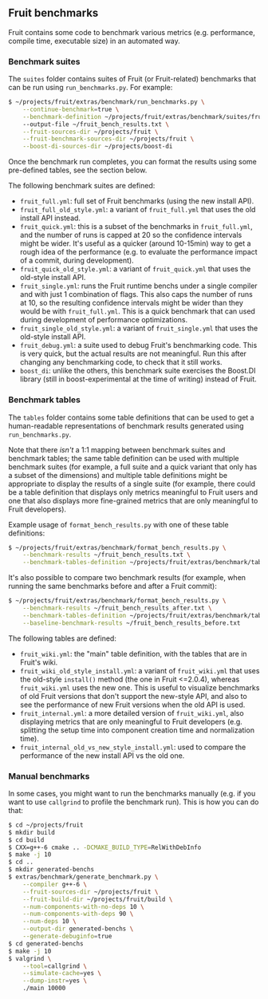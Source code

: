 
## Fruit benchmarks

Fruit contains some code to benchmark various metrics (e.g. performance, compile time, executable size) in an automated
way.

### Benchmark suites

The `suites` folder contains suites of Fruit (or Fruit-related) benchmarks that can be run using `run_benchmarks.py`.
For example:

```bash
$ ~/projects/fruit/extras/benchmark/run_benchmarks.py \
    --continue-benchmark=true \
    --benchmark-definition ~/projects/fruit/extras/benchmark/suites/fruit_full.yml
    --output-file ~/fruit_bench_results.txt \
    --fruit-sources-dir ~/projects/fruit \
    --fruit-benchmark-sources-dir ~/projects/fruit \
    --boost-di-sources-dir ~/projects/boost-di
```

Once the benchmark run completes, you can format the results using some pre-defined tables, see the section below.

The following benchmark suites are defined:

* `fruit_full.yml`: full set of Fruit benchmarks (using the new install API).
* `fruit_full_old_style.yml`: a variant of `fruit_full.yml` that uses the old install API instead.
* `fruit_quick.yml`: this is a subset of the benchmarks in `fruit_full.yml`, and the number of runs is capped at 20 so
  the confidence intervals might be wider. It's useful as a quicker (around 10-15min) way to get a rough idea of the
  performance (e.g. to evaluate the performance impact of a commit, during development).
* `fruit_quick_old_style.yml`: a variant of `fruit_quick.yml` that uses the old-style install API. 
* `fruit_single.yml`: runs the Fruit runtime benchs under a single compiler and with just 1 combination of flags. This
  also caps the number of runs at 10, so the resulting confidence intervals might be wider than they would be with
  `fruit_full.yml`. This is a quick benchmark that can used during development of performance optimizations.
* `fruit_single_old_style.yml`: a variant of `fruit_single.yml` that uses the old-style install API. 
* `fruit_debug.yml`: a suite used to debug Fruit's benchmarking code. This is very quick, but the actual results are
  not meaningful. Run this after changing any benchmarking code, to check that it still works.
* `boost_di`: unlike the others, this benchmark suite exercises the Boost.DI library (still in boost-experimental at the
  time of writing) instead of Fruit.

### Benchmark tables

The `tables` folder contains some table definitions that can be used to get a human-readable representations of
benchmark results generated using `run_benchmarks.py`.

Note that there *isn't* a 1:1 mapping between benchmark suites and benchmark tables; the same table definition can be
used with multiple benchmark suites (for example, a full suite and a quick variant that only has a subset of the
dimensions) and multiple table definitions might be appropriate to display the results of a single suite (for example,
there could be a table definition that displays only metrics meaningful to Fruit users and one that also displays 
more fine-grained metrics that are only meaningful to Fruit developers).

Example usage of `format_bench_results.py` with one of these table definitions:

```bash
$ ~/projects/fruit/extras/benchmark/format_bench_results.py \
    --benchmark-results ~/fruit_bench_results.txt \
    --benchmark-tables-definition ~/projects/fruit/extras/benchmark/tables/fruit_wiki.yml
```

It's also possible to compare two benchmark results (for example, when running the same benchmarks before and after
a Fruit commit):

```bash
$ ~/projects/fruit/extras/benchmark/format_bench_results.py \
    --benchmark-results ~/fruit_bench_results_after.txt \
    --benchmark-tables-definition ~/projects/fruit/extras/benchmark/tables/fruit_wiki.yml \
    --baseline-benchmark-results ~/fruit_bench_results_before.txt
```

The following tables are defined:

* `fruit_wiki.yml`: the "main" table definition, with the tables that are in Fruit's wiki. 
* `fruit_wiki_old_style_install.yml`: a variant of `fruit_wiki.yml` that uses the old-style `install()` method (the one
  in Fruit <=2.0.4), whereas `fruit_wiki.yml` uses the new one. This is useful to visualize benchmarks of old Fruit
  versions that don't support the new-style API, and also to see the performance of new Fruit versions when the old
  API is used.
* `fruit_internal.yml`: a more detailed version of `fruit_wiki.yml`, also displaying metrics that are only meaningful
  to Fruit developers (e.g. splitting the setup time into component creation time and normalization time).
* `fruit_internal_old_vs_new_style_install.yml`: used to compare the performance of the new install API vs the old one.

### Manual benchmarks

In some cases, you might want to run the benchmarks manually (e.g. if you want to use `callgrind` to profile the
benchmark run). This is how you can do that:
 
```bash
$ cd ~/projects/fruit
$ mkdir build
$ cd build
$ CXX=g++-6 cmake .. -DCMAKE_BUILD_TYPE=RelWithDebInfo
$ make -j 10
$ cd ..
$ mkdir generated-benchs
$ extras/benchmark/generate_benchmark.py \
    --compiler g++-6 \
    --fruit-sources-dir ~/projects/fruit \
    --fruit-build-dir ~/projects/fruit/build \
    --num-components-with-no-deps 10 \
    --num-components-with-deps 90 \
    --num-deps 10 \
    --output-dir generated-benchs \
    --generate-debuginfo=true
$ cd generated-benchs
$ make -j 10
$ valgrind \
    --tool=callgrind \
    --simulate-cache=yes \
    --dump-instr=yes \
    ./main 10000
```
